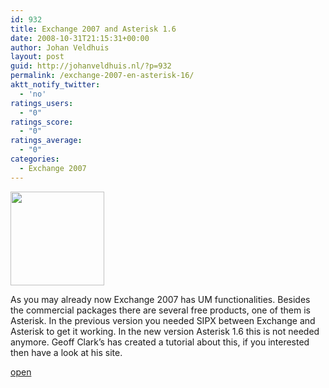 ```yaml
---
id: 932
title: Exchange 2007 and Asterisk 1.6
date: 2008-10-31T21:15:31+00:00
author: Johan Veldhuis
layout: post
guid: http://johanveldhuis.nl/?p=932
permalink: /exchange-2007-en-asterisk-16/
aktt_notify_twitter:
  - 'no'
ratings_users:
  - "0"
ratings_score:
  - "0"
ratings_average:
  - "0"
categories:
  - Exchange 2007
---
```

[<img class="alignnone size-thumbnail wp-image-931" title="Geogg Clark's Blog" src="https://i2.wp.com/johanveldhuis.nl/wp-content/uploads/2008/10/asterisk-150x150.jpg?resize=150%2C150" alt="" width="150" height="150" srcset="https://i0.wp.com/johanveldhuis.nl/wp-content/uploads/2008/10/asterisk.jpg?resize=150%2C150&ssl=1 150w, https://i1.wp.com/johanveldhuis.nl/wp-content/uploads//customers/johanveldhuis.nl/johanveldhuis.nl/httpd.www/wp-content/uploads/2008/10/asterisk.jpg?zoom=2&resize=150%2C150&ssl=1 300w, https://i1.wp.com/johanveldhuis.nl/wp-content/uploads//customers/johanveldhuis.nl/johanveldhuis.nl/httpd.www/wp-content/uploads/2008/10/asterisk.jpg?zoom=3&resize=150%2C150&ssl=1 450w" sizes="(max-width: 150px) 100vw, 150px" data-recalc-dims="1" />](https://i0.wp.com/johanveldhuis.nl/wp-content/uploads/2008/10/asterisk.jpg)

As you may already now Exchange 2007 has UM functionalities. Besides the commercial packages there are several free products, one of them is Asterisk. In the previous version you needed SIPX between Exchange and Asterisk to get it working. In the new version Asterisk 1.6 this is not needed anymore. Geoff Clark&#8217;s has created a tutorial about this, if you interested then have a look at his site.

<a href="http://blogs.technet.com/gclark/archive/2008/10/22/asterisk-1-6-0-exchange-2007-sp1-unified-messaging.aspx" target="_blank">open</a>